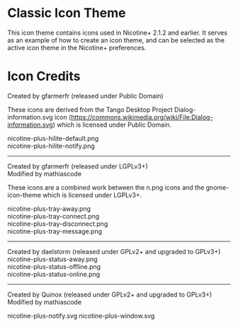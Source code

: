 # Classic Icon Theme

This icon theme contains icons used in Nicotine+ 2.1.2 and earlier. It serves as an example of how to create an icon theme, and can be selected as the active icon theme in the Nicotine+ preferences.

# Icon Credits

Created by gfarmerfr (released under Public Domain)

These icons are derived from the Tango Desktop Project Dialog-information.svg icon
(https://commons.wikimedia.org/wiki/File:Dialog-information.svg) which is licensed under Public Domain.

nicotine-plus-hilite-default.png  
nicotine-plus-hilite-notify.png

---

Created by gfarmerfr (released under LGPLv3+)  
Modified by mathiascode

These icons are a combined work between the n.png icons and the gnome-icon-theme
which is licensed under LGPLv3+.

nicotine-plus-tray-away.png  
nicotine-plus-tray-connect.png  
nicotine-plus-tray-disconnect.png  
nicotine-plus-tray-message.png

---

Created by daelstorm (released under GPLv2+ and upgraded to GPLv3+)
nicotine-plus-status-away.png  
nicotine-plus-status-offline.png  
nicotine-plus-status-online.png

---

Created by Quinox (released under GPLv2+ and upgraded to GPLv3+)  
Modified by mathiascode

nicotine-plus-notify.svg
nicotine-plus-window.svg
